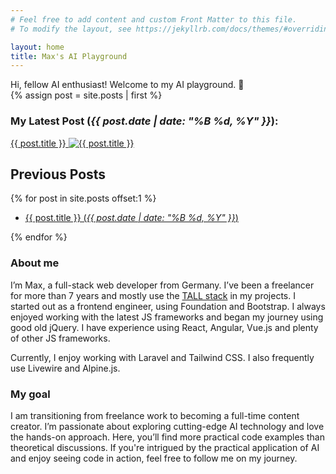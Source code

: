 ```yaml
---
# Feel free to add content and custom Front Matter to this file.
# To modify the layout, see https://jekyllrb.com/docs/themes/#overriding-theme-defaults

layout: home
title: Max's AI Playground
---
```


<div class="text-center">Hi, fellow AI enthusiast! Welcome to my AI playground. 👋</div>

<div class="p-8 mt-6 mb-14 bg-blue-100 rounded-md">
    {% assign post = site.posts | first %}
    <h3 class="mt-0 mb-6 text-brand-red">My Latest Post (<em>{{ post.date | date: "%B %d, %Y" }}</em>):</h3>
    <a class="block my-0 font-bold no-underline text-lg" href="{{ post.url }}">
        <span class="block">
            <span class="underline">{{ post.title }}</span>
        </span>
        <span class="block">
            <img class="!mt-4 !mb-2 shadow-sm rounded-md" src="{{ post.cover }}" srcset="{{ post.cover2x }} 2x" title="{{ post.title }}">
        </span>
    </a>
</div>

## Previous Posts

<div class="mb-16">
{% for post in site.posts offset:1 %}
    <ul class="mb-0">
        <li>
            <a href="{{ post.url }} " title="{{ post.title }}">{{ post.title }} (<em>{{ post.date | date: "%B %d, %Y" }}</em>)</a>
        </li>
    </ul>
{% endfor %}
</div>

### About me
I’m Max, a full-stack web developer from Germany. I’ve been a freelancer for more than 7 years and mostly use the <a href="https://tallstack.dev/" title="TALL stack" target="_blank">TALL stack</a> in my projects. I started out as a frontend engineer, using Foundation and Bootstrap. I always enjoyed working with the latest JS frameworks and began my journey using good old jQuery. I have experience using React, Angular, Vue.js and plenty of other JS frameworks.

Currently, I enjoy working with Laravel and Tailwind CSS. I also frequently use Livewire and Alpine.js.

### My goal
I am transitioning from freelance work to becoming a full-time content creator. I’m passionate about exploring cutting-edge AI technology and love the hands-on approach. Here, you’ll find more practical code examples than theoretical discussions. If you're intrigued by the practical application of AI and enjoy seeing code in action, feel free to follow me on my journey.